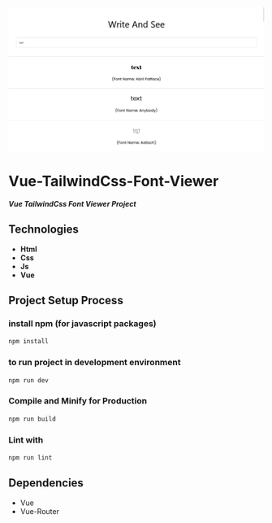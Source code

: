 ![vue_tailwindcss_font_viewer_1366x768_poster](./git-images/vue_tailwindcss_font_viewer_1366x768_poster.png)

# Vue-TailwindCss-Font-Viewer

***Vue TailwindCss Font Viewer Project***

## Technologies
* **Html**
* **Css**
* **Js**
* **Vue**

## Project Setup Process

### install npm (for javascript packages)
```sh
npm install
```

### to run project in development environment
```sh
npm run dev
```

### Compile and Minify for Production
```sh
npm run build
```

### Lint with
```sh
npm run lint
```

## Dependencies
* Vue
* Vue-Router
